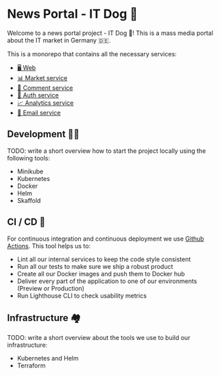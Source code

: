 # News Portal - IT Dog 📰

Welcome to a news portal project - IT Dog 👋! This is a mass media portal about the IT market in Germany 🇩🇪.

This is a monorepo that contains all the necessary services:

- [🖥 Web](./web/README.md)
- [📊 Market service](./api/services/market/README.md)
- [💬 Comment service](./api/services/comment/README.md)
- [🔐 Auth service](./api/services/auth/README.md)
- [📈 Analytics service](./api/services/analytics/README.md)
- [📧 Email service](./api/services/email/README.md)

## Development 👨‍💻

TODO: write a short overview how to start the project locally using the following tools:

- Minikube
- Kubernetes
- Docker
- Helm
- Skaffold

## CI / CD 🚀

For continuous integration and continuous deployment we use [Github Actions](https://docs.github.com/en/actions).
This tool helps us to:

- Lint all our internal services to keep the code style consistent
- Run all our tests to make sure we ship a robust product
- Create all our Docker images and push them to Docker hub
- Deliver every part of the application to one of our environments (Preview or Production)
- Run Lighthouse CLI to check usability metrics

## Infrastructure 🏘

TODO: write a short overview about the tools we use to build our infrastructure:

- Kubernetes and Helm
- Terraform
